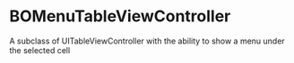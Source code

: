 BOMenuTableViewController
=========================

A subclass of UITableViewController with the ability to show a menu under the selected cell